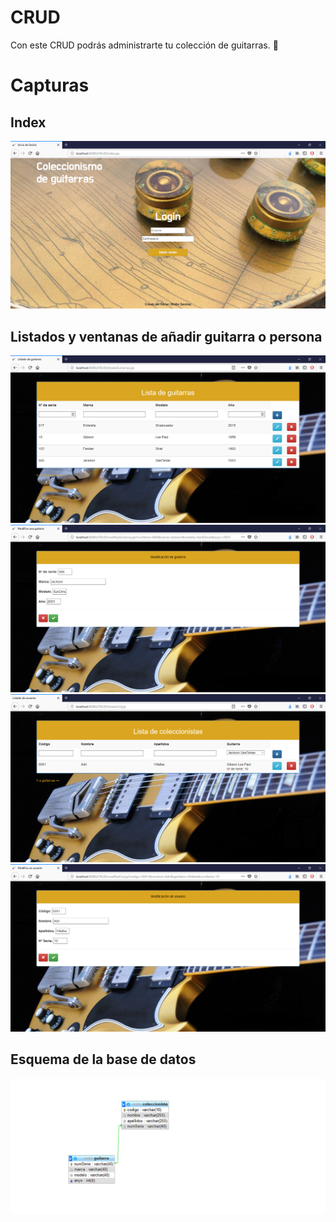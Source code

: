 # CRUD

Con este CRUD podrás administrarte tu colección de guitarras. 🎸

# Capturas



## Index
<img src="Capturas/login.PNG">

## Listados y ventanas de añadir guitarra o persona
<img src="Capturas/listadoGuit.PNG">
<img src="Capturas/modificaGuit.PNG">
<img src="Capturas/listadoCol.PNG">
<img src="Capturas/modificaUsuario.PNG">

## Esquema de la base de datos
<img src="Capturas/basedatos.PNG">

